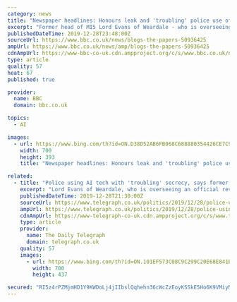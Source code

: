 ```yaml
---
category: news
title: "Newspaper headlines: Honours leak and 'troubling' police use of AI"
excerpt: "Former head of MI5 Lord Evans of Weardale - who is overseeing an official review of AI use in the public sector - told the paper little was known about the increased use of the technology by the authorities. Image caption A clampdown on illegal immigration was relaxed because ministers feared the Queen believed it could affect the polo season ..."
publishedDateTime: 2019-12-28T23:48:00Z
sourceUrl: https://www.bbc.co.uk/news/blogs-the-papers-50936425
ampUrl: https://www.bbc.co.uk/news/amp/blogs-the-papers-50936425
cdnAmpUrl: https://www-bbc-co-uk.cdn.ampproject.org/c/s/www.bbc.co.uk/news/amp/blogs-the-papers-50936425
type: article
quality: 57
heat: 67
published: true

provider:
  name: BBC
  domain: bbc.co.uk

topics:
  - AI

images:
  - url: https://www.bing.com/th?id=ON.D38D52AB6FB068C688880354426CE7C9
    width: 700
    height: 393
    title: "Newspaper headlines: Honours leak and 'troubling' police use of AI"

related:
  - title: "Police using AI tech with 'troubling' secrecy, says former MI5 chief"
    excerpt: "Lord Evans of Weardale, who is overseeing an official review of the use of AI in the public sector, said it was \"troubling\" that little is known about the increased use of AI by authorities, which are deploying automated software to recognise faces and help decide whether suspects should be bailed. Last week it emerged that the emergency ..."
    publishedDateTime: 2019-12-28T21:30:00Z
    sourceUrl: https://www.telegraph.co.uk/politics/2019/12/28/police-using-ai-tech-troubling-secrecy-says-former-mi5-chief/
    ampUrl: https://www.telegraph.co.uk/politics/2019/12/28/police-using-ai-tech-troubling-secrecy-says-former-mi5-chief/amp/
    cdnAmpUrl: https://www-telegraph-co-uk.cdn.ampproject.org/c/s/www.telegraph.co.uk/politics/2019/12/28/police-using-ai-tech-troubling-secrecy-says-former-mi5-chief/amp/
    type: article
    provider:
      name: The Daily Telegraph
      domain: telegraph.co.uk
    quality: 57
    images:
      - url: https://www.bing.com/th?id=ON.101EF573C08C9C299C20E68E841BC85C
        width: 700
        height: 437

secured: "RI5z4rPZMjmHD1Y9KWDoLj4jIIbslQqhehn36cWcZzEoyKSSkE5Ho6K9VMiyM9G3sDMrLcQtENHoXJ1HzzjN8HMTqoG3OxbUnmHfazptl20X/sZOioL8ZPd8V60cSR8OEREjpIDFWVhCIzDCqd4x/+5mckU8j8eGmse97nVwkEb8BsrW06OCeT8aUlp1btOSZfPqlcnMYh9lvZtA54hp7oyOAxl8FqDIpy7gT6+2oD4WatpKrB6C0XUd+eNJIu51sfJVLIULERK5EmN54pra3Q==;vudZ8m8rUdr575R9uV9vIw=="
---
```


